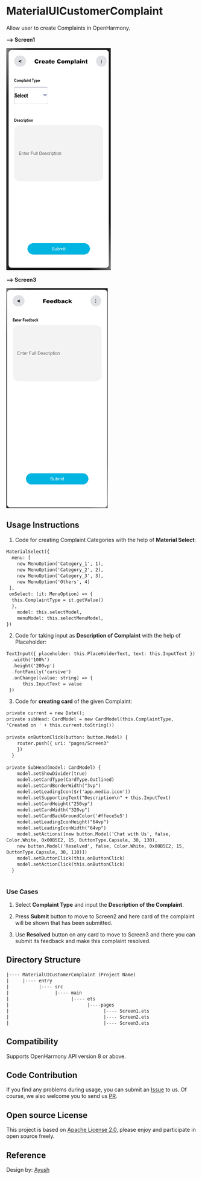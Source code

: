 # MaterialUICustomerComplaint
Allow user to create Complaints in OpenHarmony.



 **-->  Screen1**
 
![MaterialUICustomerComplaint](screenshots/Screen1.png)


 **-->  Screen3**
 
![MaterialUICustomerComplaint](screenshots/Screen3.png)



## Usage Instructions

1. Code for creating Complaint Categories with the help of **Material Select**:
```
MaterialSelect({
  menu: [
    new MenuOption('Category_1', 1),
    new MenuOption('Category_2', 2),
    new MenuOption('Category_3', 3),
    new MenuOption('Others', 4)
 ],          
 onSelect: (it: MenuOption) => {
  this.ComplaintType = it.getValue()
  },
    model: this.selectModel,
    menuModel: this.selectMenuModel,
})
```

2. Code for taking input as **Description of Complaint** with the help of Placeholder:

```
TextInput({ placeholder: this.PlaceHolderText, text: this.InputText })
  .width('100%')
  .height('200vp')
  .fontFamily('cursive')
  .onChange((value: string) => {
      this.InputText = value
 })
 ```
 
 3. Code for **creating card** of the given Complaint: 

```
private current = new Date();
private subHead: CardModel = new CardModel(this.ComplaintType, 'Created on ' + this.current.toString())

private onButtonClick(button: button.Model) {
    router.push({ uri: "pages/Screen3"
    })
  }

private SubHead(model: CardModel) {
    model.setShowDivider(true)
    model.setCardType(CardType.Outlined)
    model.setCardBorderWidth("3vp")
    model.setLeadingIcon($r('app.media.icon'))
    model.setSupportingText("Description\n" + this.InputText)
    model.setCardHeight("250vp")
    model.setCardWidth("320vp")
    model.setCardBackGroundColor('#ffece5e5')
    model.setLeadingIconHeight("64vp")
    model.setLeadingIconWidth("64vp")
    model.setActions([new button.Model('Chat with Us', false, Color.White, 0x00B5E2, 15, ButtonType.Capsule, 30, 130),
    new button.Model('Resolved', false, Color.White, 0x00B5E2, 15, ButtonType.Capsule, 30, 110)])
    model.setButtonClick(this.onButtonClick)
    model.setActionClick(this.onButtonClick)
  }
  
  ```
  
### Use Cases

1. Select **Complaint Type** and input the **Description of the Complaint**.

2. Press **Submit** button to move to Screen2 and here card of the complaint will be shown that has been submitted.

3. Use **Resolved** button on any card to move to Screen3 and there you can submit its feedback and make this complaint resolved.
  

## Directory Structure
```
|---- MaterialUICustomerComplaint (Project Name)
|     |---- entry
|           |---- src
|                 |---- main
|                       |---- ets
|                             |----pages
|                                   |---- Screen1.ets
|                                   |---- Screen2.ets
|                                   |---- Screen3.ets

```


## Compatibility
Supports OpenHarmony API version 8 or above.


## Code Contribution

If you find any problems during usage, you can submit
an [Issue](https://github.com/Applib-OpenHarmony/MaterialUICustomerComplaint/issues) to us. Of course, we also welcome you to
send us [PR](https://github.com/Applib-OpenHarmony/MaterialUICustomerComplaint/pulls).

## Open source License

This project is based
on [Apache License 2.0](https://github.com/Applib-OpenHarmony/MaterialUICustomerComplaint/blob/main/LICENSE), please enjoy and
participate in open source freely.


## Reference
Design by: [Ayush](https://github.com/AyushLM)
